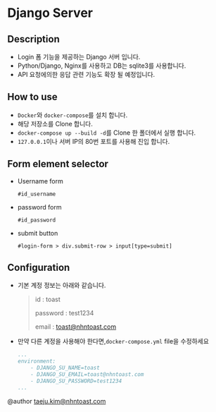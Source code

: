 # Django Server

## Description
* Login 폼 기능을 제공하는 Django 서버 입니다.
* Python/Django, Nginx를 사용하고 DB는 sqlite3를 사용합니다.
* API 요청에의한 응답 관련 기능도 확장 될 예정입니다.

## How to use
* `Docker`와 `docker-compose`를 설치 합니다.
* 해당 저장소를 Clone 합니다.
* `docker-compose up --build -d`를 Clone 한 폴더에서 실행 합니다.
* `127.0.0.1`이나 서버 IP의 80번 포트를 사용해 진입 합니다.

## Form element selector
* Username form

    `#id_username`

* password form

    `#id_password`

* submit button

    `#login-form > div.submit-row > input[type=submit]`

## Configuration
* 기본 계정 정보는 아래와 같습니다.
    > id : toast
    >
    > password : test1234
    >
    > email : toast@nhntoast.com
* 만약 다른 계정을 사용해야 한다면,`docker-compose.yml` file을 수정하세요
    ```yaml
    ...
    environment: 
        - DJANGO_SU_NAME=toast
        - DJANGO_SU_EMAIL=toast@nhntoast.com
        - DJANGO_SU_PASSWORD=test1234
    ...
    ```
@author taeju.kim@nhntoast.com
